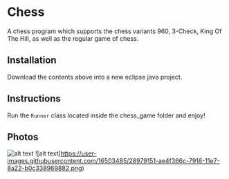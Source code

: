 # Chess
A chess program which supports the chess variants 960, 3-Check, King Of The Hill, as well as the regular game of chess.

## Installation
Download the contents above into a new eclipse java project.

## Instructions
Run the ```Runner``` class located inside the chess_game folder and enjoy!

## Photos
![alt text](https://user-images.githubusercontent.com/16503485/28979149-aca6b2b8-7916-11e7-9e78-3a3dec50d8fd.png)
![alt text]https://user-images.githubusercontent.com/16503485/28979151-ae4f366c-7916-11e7-8a22-b0c338969882.png)
